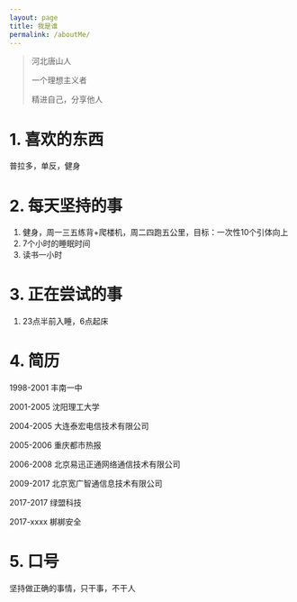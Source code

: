 ```yaml
---
layout: page
title: 我是谁
permalink: /aboutMe/
---
```



> 河北唐山人
>
> 一个理想主义者
>
> 精进自己，分享他人

# 1. 喜欢的东西
普拉多，单反，健身

# 2. 每天坚持的事

1. 健身，周一三五练背+爬楼机，周二四跑五公里，目标：一次性10个引体向上
2. 7个小时的睡眠时间
3. 读书一小时

# 3. 正在尝试的事

1. 23点半前入睡，6点起床

# 4. 简历

1998-2001 丰南一中

2001-2005 沈阳理工大学

2004-2005 大连泰宏电信技术有限公司

2005-2006 重庆都市热报

2006-2008 北京易迅正通网络通信技术有限公司

2009-2017 北京宽广智通信息技术有限公司

2017-2017 绿盟科技

2017-xxxx 梆梆安全

# 5. 口号
坚持做正确的事情，只干事，不干人
